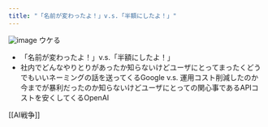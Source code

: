 ```yaml
---
title: "「名前が変わったよ！」v.s.「半額にしたよ！」"
---
```


![image](https://gyazo.com/021b2c5a8bae4a59280f39c246264d4c/thumb/1000)
ウケる
- 「名前が変わったよ！」v.s.「半額にしたよ！」
- 社内でどんなやりとりがあったか知らないけどユーザにとってまったくどうでもいいネーミングの話を送ってくるGoogle v.s. 運用コスト削減したのか今までが暴利だったのか知らないけどユーザにとっての関心事であるAPIコストを安くしてくるOpenAI

[[AI戦争]]

